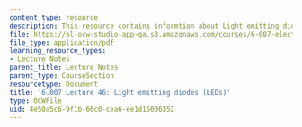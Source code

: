 ```yaml
---
content_type: resource
description: This resource contains informtion about Light emitting diodes (LEDs).
file: https://ol-ocw-studio-app-qa.s3.amazonaws.com/courses/6-007-electromagnetic-energy-from-motors-to-lasers-spring-2011/4e50a5c69f1b66c0cea6ee1d15006352_MIT6_007S11_lec46.pdf
file_type: application/pdf
learning_resource_types:
- Lecture Notes
parent_title: Lecture Notes
parent_type: CourseSection
resourcetype: Document
title: '6.007 Lecture 46: Light emitting diodes (LEDs)'
type: OCWFile
uid: 4e50a5c6-9f1b-66c0-cea6-ee1d15006352
---
```

